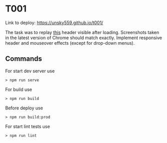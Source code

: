 # T001

Link to deploy: https://unsky559.github.io/t001/


The task was to replay [this](https://www.microsoft.com/en-us/d/surface-book-3/8xbw9g3z71f1?activetab=pivot:overviewtab) header visible after loading.
Screenshots taken in the latest version of Chrome should match exactly.
Implement responsive header and mouseover effects (except for drop-down menus).


## Commands

For start dev server use
```
> npm run serve
```
For build use
```
> npm run build
```
Before deploy use
```
> npm run build:prod
```
For start lint tests use
```
> npm run lint
```
